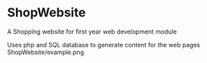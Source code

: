 # ShopWebsite
A Shopping website for first year web development module


Uses php and SQL database to generate content for the web pages
ShopWebsite/example.png
